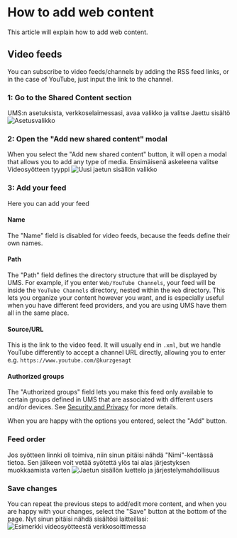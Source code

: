 # How to add web content

This article will explain how to add web content.

## Video feeds

You can subscribe to video feeds/channels by adding the RSS feed links, or in the case of YouTube, just input the link to the channel.

### 1: Go to the Shared Content section

UMS:n asetuksista, verkkoselaimessasi, avaa valikko ja valitse Jaettu sisältö
![Asetusvalikko](@site/docs/guides/img/how-to-add-web-content-1-shared-content.png)

### 2: Open the "Add new shared content" modal

When you select the "Add new shared content" button, it will open a modal that allows you to add any type of media. Ensimäisenä askeleena valitse Videosyötteen tyyppi
![Uusi jaetun sisällön valikko](@site/docs/guides/img/how-to-add-web-content-2-add-modal.png)

### 3: Add your feed

Here you can add your feed

#### Name

The "Name" field is disabled for video feeds, because the feeds define their own names.

#### Path

The "Path" field defines the directory structure that will be displayed by UMS. For example, if you enter `Web/YouTube Channels`, your feed will be inside the `YouTube Channels` directory, nested within the `Web` directory. This lets you organize your content however you want, and is especially useful when you have different feed providers, and you are using UMS have them all in the same place.

#### Source/URL

This is the link to the video feed. It will usually end in `.xml`, but we handle YouTube differently to accept a channel URL directly, allowing you to enter e.g. `https://www.youtube.com/@kurzgesagt`

#### Authorized groups

The "Authorized groups" field lets you make this feed only available to certain groups defined in UMS that are associated with different users and/or devices. See [Security and Privacy](../configuration/security-and-privacy.md#link-person-to-renderer) for more details.

When you are happy with the options you entered, select the "Add" button.

### Feed order

Jos syötteen linnki oli toimiva, niin sinun pitäisi nähdä "Nimi"-kentässä tietoa. Sen jälkeen voit vetää syötettä ylös tai alas järjestyksen muokkaamista varten
![Jaetun sisällön luettelo ja järjestelymahdollisuus](@site/docs/guides/img/how-to-add-web-content-3-see-name-and-sort.png)

### Save changes

You can repeat the previous steps to add/edit more content, and when you are happy with your changes, select the "Save" button at the bottom of the page. Nyt sinun pitäisi nähdä sisältösi laitteillasi:
![Esimerkki videosyötteestä verkkosoittimessa](@site/docs/guides/img/how-to-add-web-content-4-feed-player.png)
